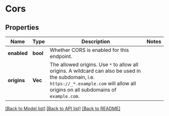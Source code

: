 # Cors

## Properties

Name | Type | Description | Notes
------------ | ------------- | ------------- | -------------
**enabled** | **bool** | Whether CORS is enabled for this endpoint. | 
**origins** | **Vec<String>** | The allowed origins. Use `*` to allow all origins. A wildcard can also be used in the subdomain, i.e. `https://_*.example.com` will allow all origins on all subdomains of `example.com`. | 

[[Back to Model list]](../README.md#documentation-for-models) [[Back to API list]](../README.md#documentation-for-api-endpoints) [[Back to README]](../README.md)


